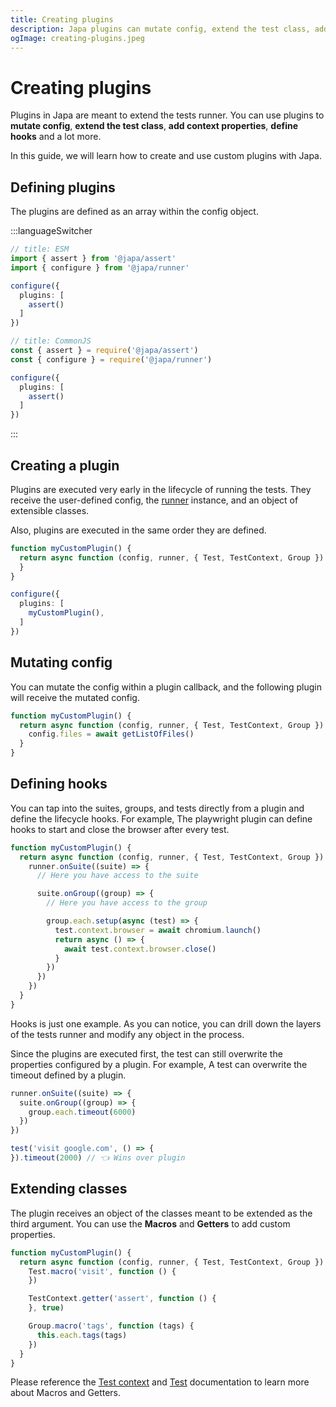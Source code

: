 ```yaml
---
title: Creating plugins
description: Japa plugins can mutate config, extend the test class, add context properties, define hooks, and does a lot more.
ogImage: creating-plugins.jpeg
---
```


# Creating plugins

Plugins in Japa are meant to extend the tests runner. You can use plugins to **mutate config**, **extend the test class**, **add context properties**, **define hooks** and a lot more.

In this guide, we will learn how to create and use custom plugins with Japa.

## Defining plugins

The plugins are defined as an array within the config object.

:::languageSwitcher
```ts
// title: ESM
import { assert } from '@japa/assert'
import { configure } from '@japa/runner'

configure({
  plugins: [
    assert()
  ]
})
```

```ts
// title: CommonJS
const { assert } = require('@japa/assert')
const { configure } = require('@japa/runner')

configure({
  plugins: [
    assert()
  ]
})
```
:::

## Creating a plugin
Plugins are executed very early in the lifecycle of running the tests. They receive the user-defined config, the [runner]() instance, and an object of extensible classes.

Also, plugins are executed in the same order they are defined.

```ts
function myCustomPlugin() {
  return async function (config, runner, { Test, TestContext, Group }) {
  }
}

configure({
  plugins: [
    myCustomPlugin(),
  ]
})
```

## Mutating config
You can mutate the config within a plugin callback, and the following plugin will receive the mutated config.

```ts
function myCustomPlugin() {
  return async function (config, runner, { Test, TestContext, Group }) {
    config.files = await getListOfFiles()
  }
}
```

## Defining hooks
You can tap into the suites, groups, and tests directly from a plugin and define the lifecycle hooks. For example, The playwright plugin can define hooks to start and close the browser after every test.

```ts
function myCustomPlugin() {
  return async function (config, runner, { Test, TestContext, Group }) {
    runner.onSuite((suite) => {
      // Here you have access to the suite

      suite.onGroup((group) => {
        // Here you have access to the group

        group.each.setup(async (test) => {
          test.context.browser = await chromium.launch()
          return async () => {
            await test.context.browser.close()
          }
        })
      })
    })
  }
}
```

Hooks is just one example. As you can notice, you can drill down the layers of the tests runner and modify any object in the process.

Since the plugins are executed first, the test can still overwrite the properties configured by a plugin. For example, A test can overwrite the timeout defined by a plugin.

```ts
runner.onSuite((suite) => {
  suite.onGroup((group) => {
    group.each.timeout(6000)
  })
})

test('visit google.com', () => {
}).timeout(2000) // 👈 Wins over plugin
```

## Extending classes
The plugin receives an object of the classes meant to be extended as the third argument. You can use the **Macros** and **Getters** to add custom properties.

```ts
function myCustomPlugin() {
  return async function (config, runner, { Test, TestContext, Group }) {
    Test.macro('visit', function () {
    })

    TestContext.getter('assert', function () {
    }, true)

    Group.macro('tags', function (tags) {
      this.each.tags(tags)
    })
  }
}
```

Please reference the [Test context]() and [Test]() documentation to learn more about Macros and Getters.
